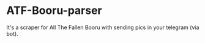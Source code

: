 # ATF-Booru-parser
It's a scraper for All The Fallen Booru with sending pics in your telegram (via bot).
